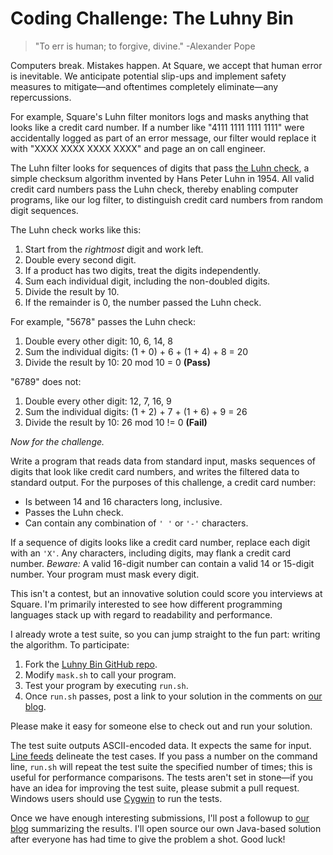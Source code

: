Coding Challenge: The Luhny Bin
===============================

> "To err is human; to forgive, divine." -Alexander Pope

Computers break. Mistakes happen. At Square, we accept that human error is inevitable. We anticipate potential slip-ups and implement safety measures to mitigate&mdash;and oftentimes completely eliminate&mdash;any repercussions.

For example, Square's Luhn filter monitors logs and masks anything that looks like a credit card number. If a number like "4111 1111 1111 1111" were accidentally logged as part of an error message, our filter would replace it with "XXXX XXXX XXXX XXXX" and page an on call engineer.

The Luhn filter looks for sequences of digits that pass <a href="http://en.wikipedia.org/wiki/Luhn_algorithm">the Luhn check</a>, a simple checksum algorithm invented by Hans Peter Luhn in 1954. All valid credit card numbers pass the Luhn check, thereby enabling computer programs, like our log filter, to distinguish credit card numbers from random digit sequences.

The Luhn check works like this:

1. Start from the *rightmost* digit and work left.
2. Double every second digit.
3. If a product has two digits, treat the digits independently.
4. Sum each individual digit, including the non-doubled digits.
5. Divide the result by 10.
6. If the remainder is 0, the number passed the Luhn check.

For example, "5678" passes the Luhn check:

1. Double every other digit: 10, 6, 14, 8
2. Sum the individual digits: (1 + 0) + 6 + (1 + 4) + 8 = 20
3. Divide the result by 10: 20 mod 10 = 0 **(Pass)**

"6789" does not:

1. Double every other digit: 12, 7, 16, 9
2. Sum the individual digits: (1 + 2) + 7 + (1 + 6) + 9 = 26
3. Divide the result by 10: 26 mod 10 != 0 **(Fail)**

*Now for the challenge.*

Write a program that reads data from standard input, masks sequences of digits that look like credit card numbers, and writes the filtered data to standard output. For the purposes of this challenge, a credit card number:

- Is between 14 and 16 characters long, inclusive.
- Passes the Luhn check.
- Can contain any combination of `' '` or `'-'` characters.

If a sequence of digits looks like a credit card number, replace each digit with an `'X'`. Any characters, including digits, may flank a credit card number. *Beware:* A valid 16-digit number can contain a valid 14 or 15-digit number. Your program must mask every digit.

This isn't a contest, but an innovative solution could score you interviews at Square. I'm primarily interested to see how different programming languages stack up with regard to readability and performance.

I already wrote a test suite, so you can jump straight to the fun part: writing the algorithm. To participate:

1. Fork the [Luhny Bin GitHub repo](https://github.com/square/luhnybin).
2. Modify `mask.sh` to call your program.
3. Test your program by executing `run.sh`.
4. Once `run.sh` passes, post a link to your solution in the comments on [our blog](http://corner.squareup.com/2011/11/luhny-bin.html).

Please make it easy for someone else to check out and run your solution.

The test suite outputs ASCII-encoded data. It expects the same for input. [Line feeds](http://en.wikipedia.org/wiki/Newline) delineate the test cases. If you pass a number on the command line, `run.sh` will repeat the test suite the specified number of times; this is useful for performance comparisons. The tests aren't set in stone&mdash;if you have an idea for improving the test suite, please submit a pull request. Windows users should use [Cygwin](http://www.cygwin.com/) to run the tests.

Once we have enough interesting submissions, I'll post a followup to [our blog](http://corner.squareup.com/) summarizing the results. I'll open source our own Java-based solution after everyone has had time to give the problem a shot. Good luck!
